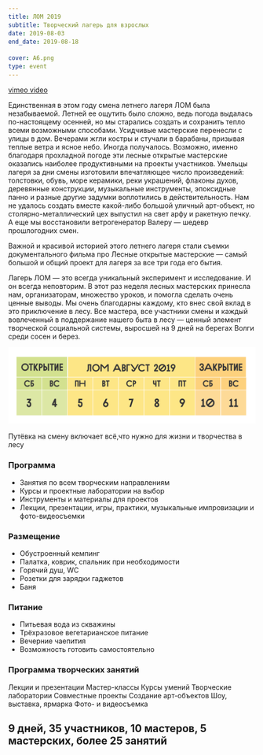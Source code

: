 ```yaml
---
title: ЛОМ 2019
subtitle: Творческий лагерь для взрослых
date: 2019-08-03
end_date: 2019-08-18

cover: A6.png
type: event
---
```


[vimeo video](https://vimeo.com/355821493)

Единственная в этом году смена летнего лагеря ЛОМ была незабываемой. Летней ее ощутить было сложно, ведь погода выдалась по-настоящему осенней, но мы старались создать и сохранить тепло всеми возможными способами. Усидчивые мастерские перенесли с улицы в дом. Вечерами жгли костры и стучали в барабаны, призывая теплые ветра и ясное небо. Иногда получалось. Возможно, именно благодаря прохладной погоде эти лесные открытые мастерские оказались наиболее продуктивными на проекты участников. Умельцы лагеря за дни смены изготовили впечатляющее число произведений: толстовки, обувь, море керамики, реки украшений, флаконы духов, деревянные конструкции, музыкальные инструменты, эпоксидные панно и разные другие задумки воплотились в действительность. Нам не удалось создать вместе какой-либо большой уличный арт-объект, но столярно-металлический цех выпустил на свет арфу и ракетную печку. А еще мы восстановили ветрогенератор Валеру — шедевр прошлогодних смен.

Важной и красивой историей этого летнего лагеря стали съемки документального фильма про Лесные открытые мастерские — самый большой и общий проект для лагеря за все три года его бытия.

Лагерь ЛОМ — это всегда уникальный эксперимент и исследование. И он всегда неповторим. В этот раз неделя лесных мастерских принесла нам, организаторам, множество уроков, и помогла сделать очень ценные выводы. Мы очень благодарны каждому, кто внес свой вклад в это приключение в лесу. Все мастера, все участники смены и каждый вовлеченный в поддержание нашего быта в лесу — ценный элемент творческой социальной системы, выросшей на 9 дней на берегах Волги среди сосен и берез.

![](./rasp-9d.png)

Путёвка на смену включает всё,что нужно для жизни и творчества в лесу

### Программа

- Занятия по всем творческим направлениям
- Курсы и проектные лаборатории на выбор
- Инструменты и материалы для проектов
- Лекции, презентации, игры, практики, музыкальные импровизации и фото-видеосъемки

### Размещение

- Обустроенный кемпинг
- Палатка, коврик, спальник при необходимости
- Горячий душ, WC
- Розетки для зарядки гаджетов
- Баня

### Питание

- Питьевая вода из скважины
- Трёхразовое вегетарианское питание
- Вечерние чаепития
- Возможность готовить самостоятельно

### Программа творческих занятий

Лекции и презентации
Мастер-классы
Курсы умений
Творческие лаборатории
Совместные проекты
Создание арт-объектов
Шоу, выставка, ярмарка
Фото- и видеосъемка

## 9 дней, 35 участников, 10 мастеров, 5 мастерских, более 25 занятий
